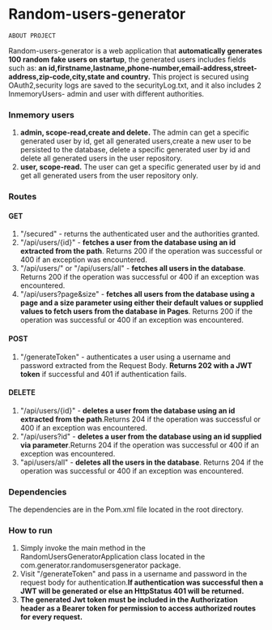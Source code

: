 # Random-users-generator
    ABOUT PROJECT
Random-users-generator is a web application that **automatically generates 100 random fake users on startup**, the generated users includes fields such as: **an id,firstname,lastname,phone-number,email-address,street-address,zip-code,city,state and country.**
This project is secured using OAuth2,security logs are saved to the securityLog.txt, and it also includes 2 InmemoryUsers- admin and user with different authorities.

### Inmemory users
1. **admin, scope-read,create and delete.**
   The admin can get a specific generated user by id, get all generated users,create a new user to be persisted to the database, delete a specific generated user by id and delete all generated users in the user repository.
2. **user, scope-read.**
   The user can get a specific generated user by id and get all generated users from the user repository only.

### Routes
#### GET
1. "/secured" - returns the authenticated user and the authorities granted. 
2. "/api/users/{id}" - **fetches a user from the database using an id extracted from the path**. Returns 200 if the operation was successful or 400 if an exception was encountered.  
3. "/api/users/" or "/api/users/all" - **fetches all users in the database**. Returns 200 if the operation was successful or 400 if an exception was encountered.
4. "/api/users?page&size" - **fetches all users from the database using a page and a size parameter using either their default values or supplied values to fetch users from the database in Pages**. Returns 200 if the operation was successful or 400 if an exception was encountered. 
#### POST
1. "/generateToken" - authenticates a user using a username and password extracted from the Request Body. **Returns 202 with a JWT token** if successful and 401 if authentication fails.  
#### DELETE
1. "/api/users/{id}" - **deletes a user from the database using an id extracted from the path**.Returns 204 if the operation was successful or 400 if an exception was encountered.
2. "/api/users?id" - **deletes a user from the database using an id supplied via parameter**.Returns 204 if the operation was successful or 400 if an exception was encountered.
3. "api/users/all" - **deletes all the users in the database**. Returns 204 if the operation was successful or 400 if an exception was encountered.

### Dependencies
The dependencies are in the Pom.xml file located in the root directory. 
### How to run
1. Simply invoke the main method in the RandomUsersGeneratorApplication class located in the com.generator.randomusersgenerator package.
2. Visit "/generateToken" and pass in a username and password in the request body for authentication.**If authentication was successful then a JWT will be generated or else an HttpStatus 401 will be returned.**
3. **The generated Jwt token must be included in the Authorization header as a Bearer token for permission to access authorized routes for every request.**